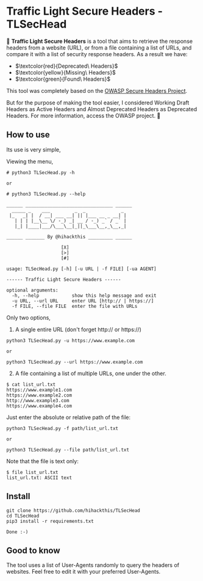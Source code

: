 # Traffic Light Secure Headers - TLSecHead


🚦 **Traffic Light Secure Headers**  is a tool that aims to retrieve the response headers from a website (URL), or from a file containing a list of URLs, and compare it with a list of security response headers. As a result we have:

- $\textcolor{red}{Deprecated\ Headers}$
- $\textcolor{yellow}{Missing\ Headers}$
- $\textcolor{green}{Found\ Headers}$

This tool was completely based on the [OWASP Secure Headers Project](https://owasp.org/www-project-secure-headers/).

But for the purpose of making the tool easier, I considered Working Draft Headers as Active Headers and Almost Deprecated Headers as Deprecated Headers. For more information, access the OWASP project. 👏

## How to use

Its use is very simple,

Viewing the menu,

```
# python3 TLSecHead.py -h

or

# python3 TLSecHead.py --help

______ ________________________________ ______
  _____ _    ___         _  _             _ 
 |_   _| |  / __| ___ __| || |___ __ _ __| |
   | | | |__\__ \/ -_) _| __ / -_) _` / _` |
   |_| |____|___/\___\__|_||_\___\__,_\__,_|

______ _______ By @hihackthis _________ ______

                    [X]                    
                    [>]                    
                    [#]                     

usage: TLSecHead.py [-h] [-u URL | -f FILE] [-ua AGENT]

------ Traffic Light Secure Headers ------

optional arguments:
  -h, --help            show this help message and exit
  -u URL, --url URL     enter URL [http:// | https://]
  -f FILE, --file FILE  enter the file with URLs
```

Only two options,

1. A single entire URL (don't forget http:// or https://)

```
python3 TLSecHead.py -u https://www.example.com

or

python3 TLSecHead.py --url https://www.example.com
```

2. A file containing a list of multiple URLs, one under the other.

```
$ cat list_url.txt 
https://www.example1.com
https://www.example2.com
http://www.example3.com
https://www.example4.com
```

Just enter the absolute or relative path of the file:

```
python3 TLSecHead.py -f path/list_url.txt

or

python3 TLSecHead.py --file path/list_url.txt
```


Note that the file is text only:

```
$ file list_url.txt 
list_url.txt: ASCII text
```

## Install 

```
git clone https://github.com/hihackthis/TLSecHead
cd TLSecHead
pip3 install -r requirements.txt

Done :-)
```

## Good to know

The tool uses a list of User-Agents randomly to query the headers of websites. Feel free to edit it with your preferred User-Agents.

